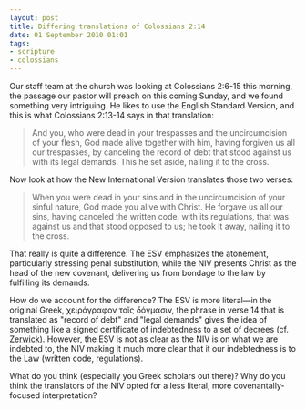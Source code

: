 ```yaml
---
layout: post
title: Differing translations of Colossians 2:14
date: 01 September 2010 01:01
tags:
- scripture
- colossians
---
```

Our staff team at the church was looking at Colossians 2:6-15 this morning, the passage our pastor will preach on this coming Sunday, and we found something very intriguing. He likes to use the English Standard Version, and this is what Colossians 2:13-14 says in that translation:

<blockquote>
And you, who were dead in your trespasses and the uncircumcision of your flesh, God made alive together with him, having forgiven us all our trespasses, by canceling the record of debt that stood against us with its legal demands. This he set aside, nailing it to the cross.
</blockquote>

Now look at how the New International Version translates those two verses:

<blockquote>
When you were dead in your sins and in the uncircumcision of your sinful nature, God made you alive with Christ. He forgave us all our sins, having canceled the written code, with its regulations, that was against us and that stood opposed to us; he took it away, nailing it to the cross.
</blockquote>

That really is quite a difference. The ESV emphasizes the atonement, particularly stressing penal substitution, while the NIV presents Christ as the head of the new covenant, delivering us from bondage to the law by fulfilling its demands.

How do we account for the difference? The ESV is more literal—in the original Greek, χειρόγραφον τοῖς δόγμασιν, the phrase in verse 14 that is translated as "record of debt" and "legal demands" gives the idea of something like a signed certificate of indebtedness to a set of decrees (cf. [Zerwick](http://www.amazon.com/Grammatical-Analysis-Greek-New-Testament/dp/8876535888)). However, the ESV is not as clear as the NIV is on what we are indebted to, the NIV making it much more clear that it our indebtedness is to the Law (written code, regulations).

What do you think (especially you Greek scholars out there)? Why do you think the translators of the NIV opted for a less literal, more covenantally-focused interpretation?
